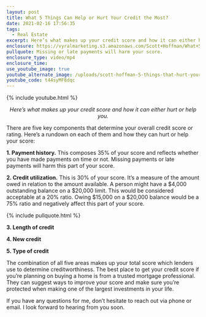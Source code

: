 ```yaml
---
layout: post
title: What 5 Things Can Help or Hurt Your Credit the Most?
date: 2021-02-16 17:56:35
tags:
  - Real Estate
excerpt: Here’s what makes up your credit score and how it can either hurt or help you.
enclosure: https://vyralmarketing.s3.amazonaws.com/Scott+Hoffman/What+5+Things+Can+Help+or+Hurt+Your+Credit+the+Most_.mp4
pullquote: Missing or late payments will harm your score.
enclosure_type: video/mp4
enclosure_time:
use_youtube_image: true
youtube_alternate_image: /uploads/scott-hoffman-5-things-that-hurt-your-credit-score-yt.jpg
youtube_code: t44syMF8dqc
---
```


{% include youtube.html %}

<p style="text-align: center;"><em>Here’s what makes up your credit score and how it can either hurt or help you.</em></p>

There are five key components that determine your overall credit score or rating. Here’s a rundown on each of them and how they can hurt or help your score:

**1\. Payment history.** This composes 35% of your score and reflects whether you have made payments on time or not. Missing payments or late payments will harm this part of your score.

**2\. Credit utilization.** This is 30% of your score. It’s a measure of the amount owed in relation to the amount available. A person might have a $4,000 outstanding balance on a $20,000 limit. This would be considered acceptable at a 20% ratio. Owing $15,000 on a $20,000 balance would be a 75% ratio and negatively affect this part of your score.

{% include pullquote.html %}

**3\. Length of credit**

**4\. New credit**

**5\. Type of credit**

The combination of all five areas makes up your total score which lenders use to determine creditworthiness. The best place to get your credit score if you’re planning on buying a home is from a trusted mortgage professional. They can suggest ways to improve your score and make sure you’re protected when making one of the largest investments in your life.

If you have any questions for me, don’t hesitate to reach out via phone or email. I look forward to hearing from you soon.
